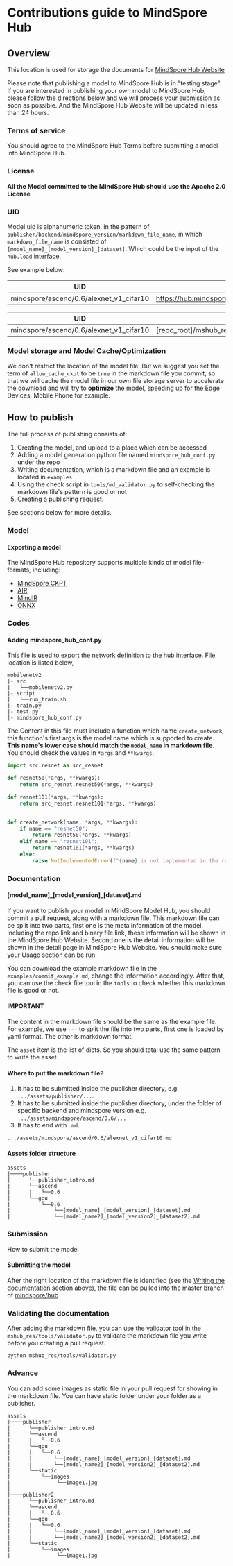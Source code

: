 # Contributions guide to MindSpore Hub

## Overview
This location is used for storage the documents for [MindSpore Hub Website](http://www.mindspore.cn)

Please note that publishing a model to MindSpore Hub is in "testing stage". If you
are interested in publishing your own model to MindSpore Hub, please follow the directions below and 
we will process your submission as soon as possible. And the MindSpore Hub Website will be updated in
less than 24 hours.

### Terms of service
You should agree to the MindSpore Hub Terms before submitting a model into MindSpore Hub.

### License
**All the Model committed to the MindSpore Hub should use the Apache 2.0 License**

### UID
Model uid is alphanumeric token, in the pattern of ``publisher/backend/mindspore_version/markdown_file_name``, 
in which ``markdown_file_name`` is consisted of ``[model_name]_[model_version]_[dataset]``. Which could be the input of 
the ``hub.load`` interface.

See example below:

| UID | Url |
| ------ | --- |
| mindspore/ascend/0.6/alexnet_v1_cifar10 | https://hub.mindspore.com/mindspore/ascend/0.6/alexnet_v1_cifar10 |

| UID | repo_path|
| --- | ---      |
|mindspore/ascend/0.6/alexnet_v1_cifar10 | [repo_root]/mshub_res/assets/mindspore/ascend/0.6/alexnet_v1_cifar10.md |

### Model storage and Model Cache/Optimization

We don't restrict the location of the model file. But we suggest you set the term of ``allow_cache_ckpt`` to be 
``true`` in the markdown file you commit, so that we will cache the model file in our own file storage server to
 accelerate the download and will try to **optimize** the model, speeding up for the Edge Devices, 
 Mobile Phone for example.

## How to publish

The full process of publishing consists of:

1. Creating the model, and upload to a place which can be accessed
1. Adding a model generation python file named ``mindspore_hub_conf.py`` under the repo
1. Writing documentation, which is a markdown file and an example is located in ``examples``
1. Using the check script in ``tools/md_validator.py`` to self-checking the markdown file's pattern is good or not
1. Creating a publishing request.

See sections below for more details.

### Model

#### Exporting a model

The MindSpore Hub repository supports multiple kinds of model file-formats, 
including:

* [MindSpore CKPT](https://www.mindspore.cn/api/zh-CN/master/api/python/mindspore/mindspore.train.html?highlight=save_checkpoint#mindspore.train.serialization.save_checkpoint)
* [AIR](https://www.mindspore.cn/api/zh-CN/master/api/python/mindspore/mindspore.train.html?highlight=export#mindspore.train.serialization.export)
* [MindIR](https://www.mindspore.cn/api/zh-CN/master/api/python/mindspore/mindspore.train.html?highlight=export#mindspore.train.serialization.export)
* [ONNX](https://www.mindspore.cn/api/zh-CN/master/api/python/mindspore/mindspore.train.html?highlight=export#mindspore.train.serialization.export)

### Codes

#### Adding mindspore_hub_conf.py

This file is used to export the network definition to the hub interface. File location is listed below,

```shell script
mobilenetv2
|- src
|   └──mobilenetv2.py
|- script
|   └──run_train.sh
|- train.py
|- test.py
|- mindspore_hub_conf.py
```

The Content in this file must include a function which name ``create_network``, this function's first args is the model
name which is supported to create. **This name's lower case should match the ``model_name`` in markdown file**. 
You should check the values in `*args` and ``**kwargs``.
```python
import src.resnet as src_resnet

def resnet50(*args, **kwargs):
    return src_resnet.resnet50(*args, **kwargs)

def resnet101(*args, **kwargs):
    return src_resnet.resnet101(*args, **kwargs)


def create_network(name, *args, **kwargs):
    if name == "resnet50":
        return resnet50(*args, **kwargs)
    elif name == "resnet101":
        return resnet101(*args, **kwargs)
    else:
        raise NotImplementedError(f"{name} is not implemented in the repo")
```

### Documentation
#### [model_name]\_[model_version]\_[dataset].md

If you want to publish your model in MindSpore Model Hub, you should commit a pull request, along with a markdown file.
This markdown file can be split into two parts, first one is the meta information of the model, including the repo link 
and binary file link, these information will be shown in the MindSpore Hub Website. Second one is the detail information
will be shown in the detail page in MindSpore Hub Website. You should make sure your Usage section can be run.

You can download the example markdown file in the ``examples/commit_example.md``, change the information accordingly. 
After that, you can use the check file tool in the ``tools`` to check whether this markdown file is good or not.

#### **IMPORTANT**

The content in the markdown file should be the same as the example file. For example, we use ``---`` to split the file 
into two parts, first one is loaded by yaml format. The other is markdown format.

The ``asset`` item is the list of dicts. So you should total use the same pattern to write the asset.

#### Where to put the markdown file?

1. It has to be submitted inside the publisher directory,
   e.g. `.../assets/publisher/...`.
2. It has to be submitted inside the publisher directory, under the folder of specific backend and mindspore version
   e.g. `.../assets/mindspore/ascend/0.6/...`
3. It has to end with `.md`.

``.../assets/mindspore/ascend/0.6/alexnet_v1_cifar10.md``

#### Assets folder structure

```shell script
assets
|────publisher
|      └──publisher_intro.md
|      └──ascend
|      |   └──0.6
|      └──gpu
|          └──0.6
|              └──[model_name]_[model_version]_[dataset].md
|              └──[model_name2]_[model_version2]_[dataset2].md
```

### Submission

How to submit the model

#### Submitting the model

After the right location of the markdown file is identified (see the
[Writing the documentation](#Documentation) section above),
the file can be pulled into the master branch of
[mindspore/hub](https://gitee.com/mindspore/hub)

### Validating the documentation


After adding the markdown file, you can use the validator tool in the ``mshub_res/tools/validator.py`` to validate
the markdown file you write before you creating a pull request.

```
python mshub_res/tools/validator.py
```
### Advance

You can add some images as static file in your pull request for showing in the markdown file. You can have static folder 
under your folder as a publisher.

```shell script
assets
|────publisher
|      └──publisher_intro.md
|      └──ascend
|      |   └──0.6
|      └──gpu
|      |   └──0.6
|      |       └──[model_name]_[model_version]_[dataset].md
|      |       └──[model_name2]_[model_version2]_[dataset2].md
|      └──static
|          └──images
|               └──image1.jpg
|
|────publisher2
|      └──publisher_intro.md
|      └──ascend
|      |   └──0.6
|      └──gpu
|      |   └──0.6
|      |       └──[model_name]_[model_version]_[dataset].md
|      |       └──[model_name2]_[model_version2]_[dataset2].md
|      └──static
|          └──images
|               └──image1.jpg
```
